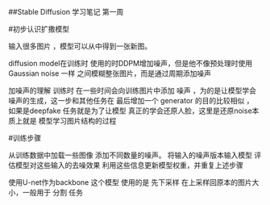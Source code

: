 ##Stable Diffusion 学习笔记 第一周

#初步认识扩撒模型

输入很多图片  ，模型可以从中得到一张新图。

diffusion model在训练时  使用的时DDPM增加噪声，但是他不像预处理时使用Gaussian noise 一样 之间模糊整张图片，而是通过周期添加噪声

加噪声的理解
训练时 在一些时间会向训练图片中添加 噪声 ，为的是让模型学会噪声的生成，这一步和其他任务在 最后增加一个 generator 的目的比较相似 ，
如果是deepfake 任务就是为了让模型 真正的学会还原人脸，这里是还原noise本质上就是 模型学习图片结构的过程

#训练步骤

从训练数据中加载一些图像
添加不同数量的噪声。
将输入的噪声版本输入模型
评估模型对这些输入的去噪效果
利用这些信息更新模型权重，并重复上述步骤

使用U-net作为backbone
这个模型 使用的是 先下采样 在上采样回原本的图片大小，一般用于 分割 任务
